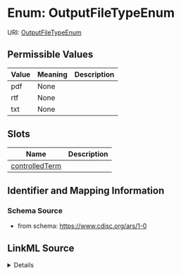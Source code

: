 # Enum: OutputFileTypeEnum



URI: [OutputFileTypeEnum](OutputFileTypeEnum)

## Permissible Values

| Value | Meaning | Description |
| --- | --- | --- |
| pdf | None |  |
| rtf | None |  |
| txt | None |  |




## Slots

| Name | Description |
| ---  | --- |
| [controlledTerm](controlledTerm.md) |  |






## Identifier and Mapping Information







### Schema Source


* from schema: https://www.cdisc.org/ars/1-0




## LinkML Source

<details>
```yaml
name: OutputFileTypeEnum
from_schema: https://www.cdisc.org/ars/1-0
rank: 1000
permissible_values:
  pdf:
    text: pdf
  rtf:
    text: rtf
  txt:
    text: txt

```
</details>
